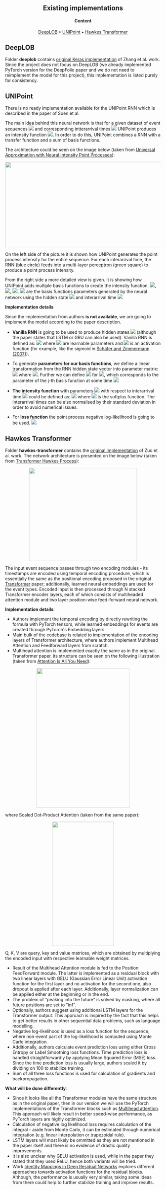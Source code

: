 <h2 align="center"> Existing implementations </h2>

<h4 align="center"> Content </h4>

<p align="center">
  <a href="#deeplob">DeepLOB</a> •
  <a href="#unipoint">UNIPoint</a> •
  <a href="#hawkes-transformer">Hawkes Transformer</a>
</p>

## DeepLOB

Folder **deeplob** contains <a href="https://github.com/zcakhaa/DeepLOB-Deep-Convolutional-Neural-Networks-for-Limit-Order-Books" target="_blank">original Keras implementation</a> of Zhang et al. work. Since the project does not focus on DeepLOB (we already implemented PyTorch version for the DeepFolio paper and we do not need to reimplement the model for this project), this implementation is listed purely for consistency.

## UNIPoint

There is no ready implementation available for the UNIPoint RNN which is described in the paper of Soen et al. 

The main idea behind this neural network is that for a given dataset of event sequences <img src="https://latex.codecogs.com/png.latex?\{t_i\}_{i=1}^N" /></a> and corresponding intterarrival times <img src="https://latex.codecogs.com/png.latex?\tau_i&space;=&space;t_i&space;-&space;t_{i-1}" /></a> UNIPoint produces an intensity function <img src="https://latex.codecogs.com/png.latex?\hat{\lambda}" /></a>. In order to do this, UNIPoint combines a RNN with a transfer function and a sum of basis functions. 

The architecture could be seen on the image below (taken from <a href="https://paperpile.com/shared/uEtljl" target="_blank">Universal Approximation with Neural Intensity Point Processes</a>):

<p align="center">
  <img width="680" height="275" src="https://github.com/rodrigorivera/mds20_deepfolio/blob/main/images/unipoint_fig.PNG">
</p>

On the left side of the picture it is shown how UNIPoint generates the point process intensity for the entire sequence. For each interarrival time, the RNN (blue circle) feeds into a multi-layer perceptron (green square) to produce a point process intensity.

From the right side a more detailed view is given. It is showing how UNIPoint adds multiple basis functions to create the intensity function. <img src="https://latex.codecogs.com/png.latex?p_0"/></a>, <img src="https://latex.codecogs.com/png.latex?p_1"/></a>, <img src="https://latex.codecogs.com/png.latex?p_2"/></a>, <img src="https://latex.codecogs.com/png.latex?p_2"/></a> are the basis functions parameters generated by the neural network using the hidden state <img src="https://latex.codecogs.com/png.latex?h_1"/></a> and interarrival time <img src="https://latex.codecogs.com/png.latex?\tau_2" /></a>

**Implementation details**

Since the implementation from authors **is not available**, we are going to implement the model according to the paper description.

* **Vanilla RNN** is going to be used to produce hidden states <img src="https://latex.codecogs.com/png.latex?h_i&space;\in&space;R^M" /></a> (although the paper states that LSTM or GRU can also be used). Vanilla RNN is defined as:
<img src="https://latex.codecogs.com/png.latex?h_i&space;=&space;f(Wh_{i-1}&space;&plus;&space;v\tau_i&space;&plus;&space;b)" /></a>
where <img src="https://latex.codecogs.com/png.latex?W,&space;v,&space;b,&space;h_0" /></a> are learnable parameters and <img src="https://latex.codecogs.com/png.latex?f" /></a> is an activation function (for example, like the sigmoid in <a href="https://link.springer.com/chapter/10.1007/11840817_66" target="_blank">Schäfer and Zimmermann (2007)</a>).

* To generate **parameters for our basis functions**, we define a linear transformation from the RNN hidden state vector into parameter matrix:
<img src="https://latex.codecogs.com/png.latex?P&space;=&space;Ah_i&space;&plus;&space;B,&space;t_i&space;<&space;t&space;\leq&space;t_{i&plus;1}" /></a>
where <img src="https://latex.codecogs.com/png.latex?P&space;\in&space;R^{J\times&space;|\mathcal{P}|},&space;A&space;\in&space;R^{J\times&space;|\mathcal{P}|},&space;B&space;\in&space;R^{J\times&space;|\mathcal{P}|}" /></a>. Further we can define <img src="https://latex.codecogs.com/png.latex?p_j&space;\doteq&space;P_{(j,\cdot&space;)}&space;\in&space;R^{|\mathcal{P}|}" /></a> for <img src="https://latex.codecogs.com/png.latex?j&space;\in&space;\{&space;1,...,J\}" /></a>, which corresponds to the parameter of the j-th basis function at some time <img src="https://latex.codecogs.com/png.latex?t_i&space;<&space;t&space;\leq&space;t_{i&plus;1}" /></a>

* **The intensity function** with parameters <img src="https://latex.codecogs.com/png.latex?p_1,...,p_J" /></a> with respect to interarrival time <img src="https://latex.codecogs.com/png.latex?\tau&space;=&space;t&space;-&space;t_i" /></a> could be defined as:
<img src="https://latex.codecogs.com/png.latex?\hat{\lambda}(\tau)&space;=&space;f_{SP}&space;[\sum_{j=1}^J&space;\phi(\tau;p_j)],&space;t_i&space;<&space;t&space;\leq&space;t_{i&plus;1}" /></a>
where <img src="https://latex.codecogs.com/png.latex?f_{SP}(x)&space;=&space;log(1&plus;e^x)" /></a> is the softplus function.
The interarrival times can be also normalised by their standard deviation in order to avoid numerical issues.

* For **loss function** the point process negative log-likelihood is going to be used.
<img src="https://latex.codecogs.com/png.latex?L&space;=&space;[\prod_{i=1}^N&space;\lambda^*(t_i)]&space;exp(\int_{0}^{T}&space;\lambda^*(s)ds))"  /></a>

## Hawkes Transformer

Folder **hawkes-transformer** contains the <a href="https://github.com/SimiaoZuo/Transformer-Hawkes-Process" target="_blank">original implementation</a> of Zuo et al. work. The network architecture is presented on the image below (taken from <a href="https://paperpile.com/shared/KNRY5s" target="_blank">Transformer Hawkes Process</a>):

<p align="center">
  <img width="350" height="300" src="https://github.com/rodrigorivera/mds20_deepfolio/blob/main/images/THP-arch.png">
</p>

The input event sequence passes through two encoding modules - its timestamps are encoded using temporal encoding procedure, which is essentially the same as the positional encoding proposed in the original <a href="https://arxiv.org/abs/1706.03762" target="_blank">Transformer</a> paper; additionally, learned neural embeddings are used for the event types. Encoded input is then processed through N stacked Transformer encoder layers, each of which consists of multiheaded attention module and two layer position-wise feed-forward neural network.

**Implementation details**:
* Authors implement the temporal encoding by directly rewriting the formula with PyTorch tensors, while learned embeddings for events are created through PyTorch's Embedding layers.
* Main bulk of the codebase is related to implementation of the encoding layers of Transformer architecture, where authors implement Multihead Attention and Feedforward layers from scratch.
* Multihead attention is implemented exactly the same as in the original Transformer paper, its structure can be seen on the following illustration (taken from <a href="https://arxiv.org/abs/1706.03762" target="_blank">Attention Is All You Need</a>):
<p align="center">
  <img width="300" height="450" src="https://github.com/rodrigorivera/mds20_deepfolio/blob/main/images/multihead_attention.png">
</p>
where Scaled Dot-Product Attention (taken from the same paper):
<p align="center">
  <img width="200" height="400" src="https://github.com/rodrigorivera/mds20_deepfolio/blob/main/images/scaled_dot-product-attention.png">
</p>
Q, K, V are query, key and value matrices, which are obtained by multiplying the encoded input with respective learnable weight matrices.

* Result of the Multihead Attention module is fed to the Position FeedForward module. The latter is implemented as a residual block with two linear layers with GELU (Gaussian Error Linear Unit) activation function for the first layer and no activation for the second one, also dropout is applied after each layer. Additionally, layer normalization can be applied either at the beginning or in the end.
* The problem of "peaking into the future" is solved by masking, where all future positions are set to "inf".
* Optionally, authors suggest using additional LSTM layers for the Transformer output. This approach is inspired by the fact that this helps to get better results in other sequential data problems, such as language modelling.
* Negative log-likelihood is used as a loss function for the sequence, where non-event part of the log-likelihood is computed using Monte Carlo integration.
* Additionally, authors calculate event prediction loss using either Cross Entropy or Label Smoothing loss functions. Time prediction loss is handled straightforwardly by applying Mean Squared Error (MSE) loss. Since the time prediction loss is usually large, authors scaled it by dividing on 100 to stabilize training.
* Sum of all three loss functions is used for calculation of gradients and backpropagation.

**What will be done differently**:
* Since it looks like all the Transformer modules have the same structure as in the original paper, then in our version we will use the PyTorch implementations of the Transformer blocks such as <a href="https://pytorch.org/docs/stable/generated/torch.nn.MultiheadAttention.html" target="_blank">Multihead attention</a>. This approach will likely result in better speed-wise performance, as PyTorch layers are highly optimized.
* Calculation of negative log likelihood loss requires calculation of the integral - aside from Monte Carlo, it can be estimated through numerical integration (e.g. linear interpolation or trapezoidal rule).
* LSTM layers will most likely be ommitted as they are not mentioned in the paper itself and there is no evidence of drastic quality improvements.
* It is also unclear why GELU activation is used, while in the paper they stated that they used ReLU, hence both variants will be tried.
* Work <a href="https://arxiv.org/pdf/1603.05027.pdf" target="_blank">Identity Mappings in Deep Residual Networks</a> explores different approaches towards activation functions for the residual blocks. Although, the performance is usually very similar, taking some ideas from there could help to further stabilize training and improve results.
